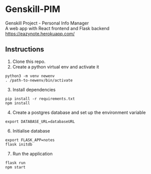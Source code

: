 # Genskill-PIM  

Genskill Project - Personal Info Manager  
A web app with React frontend and Flask backend
https://eazynote.herokuapp.com/
  
## Instructions
1. Clone this repo. 
2. Create a python virtual env and activate it  
``` 
python3 -m venv newenv   
. /path-to-newenv/bin/activate
```  
3. Install dependencies
```
pip install -r requirements.txt
npm install
```
4. Create a postgres database and set up the environment variable
```
export DATABASE_URL=databaseURL
```
6. Initialise database  
```
export FLASK_APP=notes
flask initdb
```
7. Run the application
```
flask run
npm start
```
